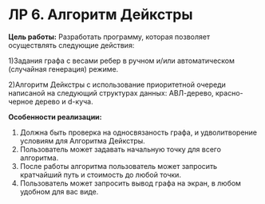 # ЛР 6. Алгоритм Дейкстры

__Цель работы:__ 
Разработать программу, которая позволяет осуществлять следующие действия:

1)Задания графа с весами ребер в ручном и/или автоматическом (случайная генерация) режиме.

2)Алгоритм Дейкстры с использование приоритетной очереди написаной на следующий структурах данных: АВЛ-дерево, красно-черное дерево и d-куча.


__Особенности реализации:__

1. Должна быть проверка на односвязаность графа, и удволитворение условиям для Алгоритма Дейкстры.
1. Пользователь может задавать начальную точку для всего алгоритма.
1. После работы алгоритма пользователь может запросить кратчайший путь и стоимость до любой точки.
1. Пользователь может запросить вывод графа на экран, в любом удобном для вас виде.